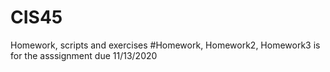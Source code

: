 # CIS45
Homework, scripts and exercises
#Homework, Homework2, Homework3 is  for the asssignment due 11/13/2020
